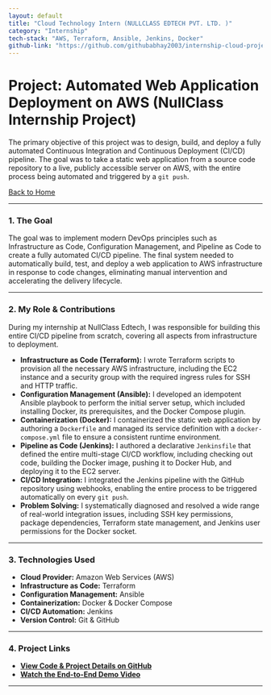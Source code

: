 ```yaml
---
layout: default
title: "Cloud Technology Intern (NULLCLASS EDTECH PVT. LTD. )"
category: "Internship"
tech-stack: "AWS, Terraform, Ansible, Jenkins, Docker"
github-link: "https://github.com/githubabhay2003/internship-cloud-project"
---
```


# Project: Automated Web Application Deployment on AWS (NullClass Internship Project)

The primary objective of this project was to design, build, and deploy a fully automated Continuous Integration and Continuous Deployment (CI/CD) pipeline. The goal was to take a static web application from a source code repository to a live, publicly accessible server on AWS, with the entire process being automated and triggered by a `git push`.

[Back to Home](../index.md)

---

### 1. The Goal

The goal was to implement modern DevOps principles such as Infrastructure as Code, Configuration Management, and Pipeline as Code to create a fully automated CI/CD pipeline. The final system needed to automatically build, test, and deploy a web application to AWS infrastructure in response to code changes, eliminating manual intervention and accelerating the delivery lifecycle.

---

### 2. My Role & Contributions

During my internship at NullClass Edtech, I was responsible for building this entire CI/CD pipeline from scratch, covering all aspects from infrastructure to deployment.

* **Infrastructure as Code (Terraform):** I wrote Terraform scripts to provision all the necessary AWS infrastructure, including the EC2 instance and a security group with the required ingress rules for SSH and HTTP traffic.
* **Configuration Management (Ansible):** I developed an idempotent Ansible playbook to perform the initial server setup, which included installing Docker, its prerequisites, and the Docker Compose plugin.
* **Containerization (Docker):** I containerized the static web application by authoring a `Dockerfile` and managed its service definition with a `docker-compose.yml` file to ensure a consistent runtime environment.
* **Pipeline as Code (Jenkins):** I authored a declarative `Jenkinsfile` that defined the entire multi-stage CI/CD workflow, including checking out code, building the Docker image, pushing it to Docker Hub, and deploying it to the EC2 server.
* **CI/CD Integration:** I integrated the Jenkins pipeline with the GitHub repository using webhooks, enabling the entire process to be triggered automatically on every `git push`.
* **Problem Solving:** I systematically diagnosed and resolved a wide range of real-world integration issues, including SSH key permissions, package dependencies, Terraform state management, and Jenkins user permissions for the Docker socket.

---

### 3. Technologies Used

* **Cloud Provider:** Amazon Web Services (AWS)
* **Infrastructure as Code:** Terraform
* **Configuration Management:** Ansible
* **Containerization:** Docker & Docker Compose
* **CI/CD Automation:** Jenkins
* **Version Control:** Git & GitHub

---

### 4. Project Links

* **<a href="https://github.com/githubabhay2003/internship-cloud-project" target="_blank" rel="noopener noreferrer">View Code & Project Details on GitHub</a>**
* **<a href="https://drive.google.com/file/d/1boezQtv-9o_LGoYgfXfqK7JumYTg2vOi/view?usp=sharing" target="_blank" rel="noopener noreferrer">Watch the End-to-End Demo Video</a>**
---